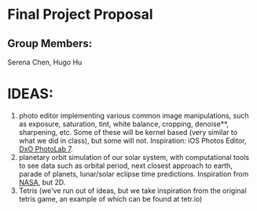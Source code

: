# Final Project Proposal

## Group Members:

Serena Chen, Hugo Hu
       
# IDEAS:

1) photo editor implementing various common image manipulations, such as exposure, saturation, tint, white balance, cropping, denoise**, sharpening, etc. Some of these will be kernel based (very similar to what we did in class), but some will not. Inspiration: iOS Photos Editor, [DxO PhotoLab 7](https://www.dxo.com/dxo-photolab/).
2) planetary orbit simulation of our solar system, with computational tools to see data such as orbital period, next closest approach to earth, parade of planets, lunar/solar eclipse time predictions. Inspiration from [NASA](https://eyes.nasa.gov/apps/solar-system/#/home), but 2D.
3) Tetris (we've run out of ideas, but we take inspiration from the original tetris game, an example of which can be found at tetr.io)

